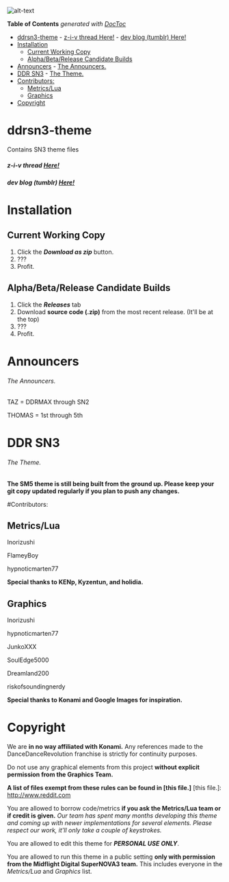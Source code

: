 ![alt-text](http://inori.s-ul.eu/bQYRsBk1.png)

**Table of Contents**  *generated with [DocToc](http://doctoc.herokuapp.com/)*

- [ddrsn3-theme](#)
				- [z-i-v thread Here!](#)
				- [dev blog (tumblr) Here!](#)
- [Installation](#)
	- [Current Working Copy](#)
	- [Alpha/Beta/Release Candidate Builds](#)
- [Announcers](#)
					- [The Announcers.](#)
- [DDR SN3](#)
					- [The Theme.](#)
- [Contributors:](#)
	- [Metrics/Lua](#)
	- [Graphics](#)
- [Copyright](#)

# ddrsn3-theme
Contains SN3 theme files

##### z-i-v thread [Here!](https://zenius-i-vanisher.com/v5.2/thread?threadid=7660)

##### dev blog (tumblr) [Here!](http://sn3next.tumblr.com)

# Installation
## Current Working Copy
1. Click the ***Download as zip*** button.
2. ???
3. Profit.

## Alpha/Beta/Release Candidate Builds
1. Click the ***Releases*** tab
2. Download **source code (.zip)** from the most recent release. (It'll be at the top)
3. ???
4. Profit.
 

# Announcers
###### The Announcers.
TAZ = DDRMAX through SN2

THOMAS = 1st through 5th

# DDR SN3
###### The Theme.
**The SM5 theme is still being built from the ground up. Please keep your git copy updated regularly if you plan to push any changes.**

#Contributors:

Metrics/Lua
--
Inorizushi

FlameyBoy

hypnoticmarten77

**Special thanks to KENp, Kyzentun, and holidia.**

Graphics
--
Inorizushi

hypnoticmarten77

JunkoXXX

SoulEdge5000

Dreamland200

riskofsoundingnerdy

**Special thanks to Konami and Google Images for inspiration.**

# Copyright
We are **in no way affiliated with Konami.** Any references made to the DanceDanceRevolution franchise is strictly for continuity purposes. 

Do not use any graphical elements from this project **without explicit permission from the Graphics Team.**

**A list of files exempt from these rules can be found in [this file.]**
[this file.]: http://www.reddit.com

You are allowed to borrow code/metrics **if you ask the Metrics/Lua team or if credit is given.** *Our team has spent many months developing this theme and coming up with newer implementations for several elements. Please respect our work, it'll only take a couple of keystrokes.*

You are allowed to edit this theme for ***PERSONAL USE ONLY***. 

You are allowed to run this theme in a public setting **only with permission from the Midflight Digital SuperNOVA3 team.** This includes everyone in the *Metrics/Lua* and *Graphics* list.
